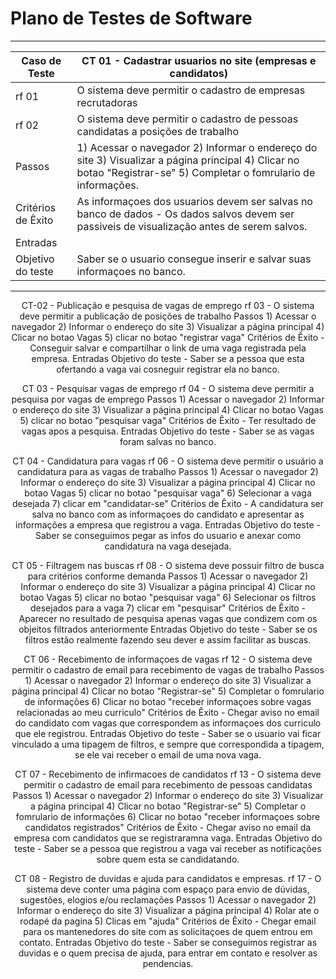 # Plano de Testes de Software

<div align = "center">
  
-----------------------------------------------------------------------------------------------------------------------------------------------------------------------
|Caso de Teste |CT 01 - Cadastrar usuarios no site (empresas e candidatos) | 
|--------------------|------------------------------------|
| rf 01 | O sistema deve permitir o cadastro de empresas recrutadoras | 
| rf 02 | O sistema deve permitir o cadastro de pessoas candidatas a posições de trabalho | 
| Passos	| 1) Acessar o navegador 2) Informar o endereço do site 3) Visualizar a página principal 4) Clicar no botao "Registrar-se" 5) Completar o fomrulario de informações. | 
| Critérios de Êxito | As informaçoes dos usuarios devem ser salvas no banco de dados - Os dados salvos devem ser passiveis de visualização antes de serem salvos. | 
| Entradas | 
| Objetivo do teste | Saber se o usuario consegue inserir e salvar suas informaçoes no banco. | 
-----------------------------------------------------------------------------------------------------------------------------------------------------------------------



CT-02 - Publicação e pesquisa de vagas de emprego
rf 03 - O sistema deve permitir a publicação de posições de trabalho
Passos 1) Acessar o navegador 2) Informar o endereço do site 3) Visualizar a página principal 4) Clicar no botao Vagas 5) clicar no botao "registrar vaga" 
Critérios de Êxito - Conseguir salvar e compartilhar o link de uma vaga registrada pela empresa.
Entradas
Objetivo do teste - Saber se a pessoa que esta ofertando a vaga vai cosneguir registrar ela no banco.




CT 03 - Pesquisar vagas de emprego
rf 04 - O sistema deve permitir a pesquisa por vagas de emprego
Passos 1) Acessar o navegador 2) Informar o endereço do site 3) Visualizar a página principal 4) Clicar no botao Vagas 5) clicar no botao "pesquisar vaga" 
Critérios de Êxito - Ter resultado de vagas apos a pesquisa.
Entradas
Objetivo do teste - Saber se as vagas foram salvas no banco.





CT 04 - Candidatura para vagas
rf 06 - O sistema deve permitir o usuário a candidatura para as vagas de trabalho
Passos 1) Acessar o navegador 2) Informar o endereço do site 3) Visualizar a página principal 4) Clicar no botao Vagas 5) clicar no botao "pesquisar vaga" 6) Selecionar a vaga desejada 7) clicar em "candidatar-se" 
Critérios de Êxito - A candidatura ser salva no banco com as informaçoes do candidato e apresentar as informações a empresa que registrou a vaga.
Entradas
Objetivo do teste - Saber se conseguimos pegar as infos do usuario e anexar como candidatura na vaga desejada.




CT 05 - Filtragem nas buscas
rf 08 - O sistema deve possuir filtro de busca para critérios conforme demanda
Passos 1) Acessar o navegador 2) Informar o endereço do site 3) Visualizar a página principal 4) Clicar no botao Vagas 5) clicar no botao "pesquisar vaga" 6) Selecionar os filtros desejados para a vaga 7) clicar em "pesquisar"
Critérios de Êxito - Aparecer no resultado de pesquisa apenas vagas que condizem com os objeitos filtrados anteriormente
Entradas
Objetivo do teste - Saber se os filtros estão realmente fazendo seu dever e assim facilitar as buscas.

CT 06 - Recebimento de informaçoes de vagas
rf 12 - O sistema deve permitir o cadastro de email para recebimento de vagas de trabalho
Passos 1) Acessar o navegador 2) Informar o endereço do site 3) Visualizar a página principal 4) Clicar no botao "Registrar-se" 5) Completar o fomrulario de informações 6) Clicar no botao "receber informaçoes sobre vagas relacionadas ao meu curriculo"
Critérios de Êxito - Chegar aviso no email do candidato com vagas que correspondem as informaçoes dos curriculo que ele registrou.
Entradas
Objetivo do teste - Saber se o usuario vai ficar vinculado a uma tipagem de filtros, e sempre que correspondida a tipagem, se ele vai receber o email de uma nova vaga.




CT 07 - Recebimento de infirmacoes de candidatos
rf 13 - O sistema deve permitir o cadastro de email para recebimento de pessoas candidatas
Passos 1) Acessar o navegador 2) Informar o endereço do site 3) Visualizar a página principal 4) Clicar no botao "Registrar-se" 5) Completar o fomrulario de informações 6) Clicar no botao "receber informaçoes sobre candidatos registrados"
Critérios de Êxito - Chegar aviso no email da empresa com candidatos que se registraramna vaga.
Entradas
Objetivo do teste - Saber se a pessoa que registrou a vaga vai receber as notificações sobre quem esta se candidatando.




CT 08 - Registro de duvidas e ajuda para candidatos e empresas.
rf 17 - O sistema deve conter uma página com espaço para envio de dúvidas, sugestões, elogios e/ou reclamações
Passos 1) Acessar o navegador 2) Informar o endereço do site 3) Visualizar a página principal 4) Rolar ate o rodapé da pagina 5) Clicas em "ajuda"
Critérios de Êxito - Chegar email para os mantenedores do site com as solicitaçoes de quem entrou em contato.
Entradas
Objetivo do teste - Saber se conseguimos registrar as duvidas e o quem precisa de ajuda, para entrar em contato e resolver as pendencias.
